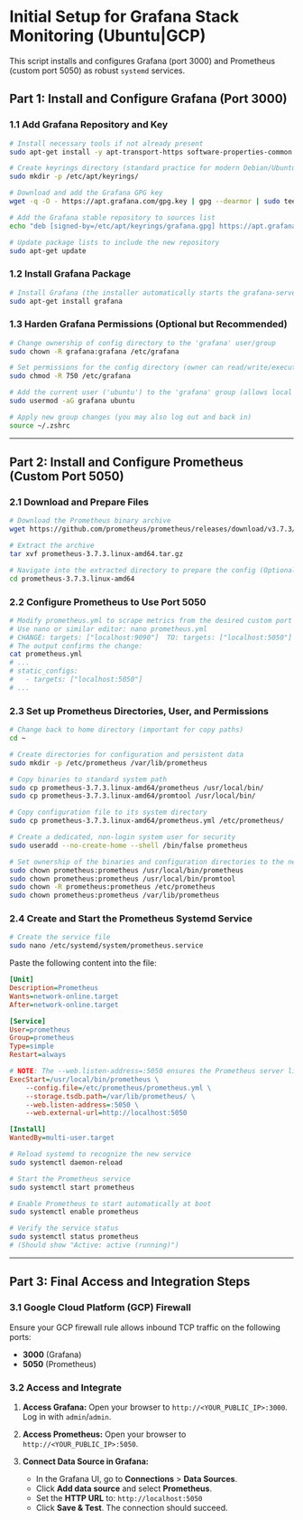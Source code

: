 # Initial Setup for Grafana Stack Monitoring (Ubuntu|GCP)

This script installs and configures Grafana (port 3000) and Prometheus (custom port 5050) as robust `systemd` services.

## Part 1: Install and Configure Grafana (Port 3000)

### 1.1 Add Grafana Repository and Key

```bash
# Install necessary tools if not already present
sudo apt-get install -y apt-transport-https software-properties-common wget

# Create keyrings directory (standard practice for modern Debian/Ubuntu)
sudo mkdir -p /etc/apt/keyrings/

# Download and add the Grafana GPG key
wget -q -O - https://apt.grafana.com/gpg.key | gpg --dearmor | sudo tee /etc/apt/keyrings/grafana.gpg > /dev/null

# Add the Grafana stable repository to sources list
echo "deb [signed-by=/etc/apt/keyrings/grafana.gpg] https://apt.grafana.com stable main" | sudo tee -a /etc/apt/sources.list.d/grafana.list

# Update package lists to include the new repository
sudo apt-get update
```

### 1.2 Install Grafana Package

```bash
# Install Grafana (the installer automatically starts the grafana-server service)
sudo apt-get install grafana
```

### 1.3 Harden Grafana Permissions (Optional but Recommended)

```bash
# Change ownership of config directory to the 'grafana' user/group
sudo chown -R grafana:grafana /etc/grafana

# Set permissions for the config directory (owner can read/write/execute, group can read/execute)
sudo chmod -R 750 /etc/grafana

# Add the current user ('ubuntu') to the 'grafana' group (allows local user to read logs/config if needed)
sudo usermod -aG grafana ubuntu

# Apply new group changes (you may also log out and back in)
source ~/.zshrc
```

---

## Part 2: Install and Configure Prometheus (Custom Port 5050)

### 2.1 Download and Prepare Files

```bash
# Download the Prometheus binary archive
wget https://github.com/prometheus/prometheus/releases/download/v3.7.3/prometheus-3.7.3.linux-amd64.tar.gz

# Extract the archive
tar xvf prometheus-3.7.3.linux-amd64.tar.gz

# Navigate into the extracted directory to prepare the config (Optional: cd is already in your history)
cd prometheus-3.7.3.linux-amd64
```

### 2.2 Configure Prometheus to Use Port 5050

```bash
# Modify prometheus.yml to scrape metrics from the desired custom port (5050)
# Use nano or similar editor: nano prometheus.yml
# CHANGE: targets: ["localhost:9090"]  TO: targets: ["localhost:5050"]
# The output confirms the change:
cat prometheus.yml
# ...
# static_configs:
#   - targets: ["localhost:5050"] 
# ...
```

### 2.3 Set up Prometheus Directories, User, and Permissions

```bash
# Change back to home directory (important for copy paths)
cd ~

# Create directories for configuration and persistent data
sudo mkdir -p /etc/prometheus /var/lib/prometheus

# Copy binaries to standard system path
sudo cp prometheus-3.7.3.linux-amd64/prometheus /usr/local/bin/
sudo cp prometheus-3.7.3.linux-amd64/promtool /usr/local/bin/

# Copy configuration file to its system directory
sudo cp prometheus-3.7.3.linux-amd64/prometheus.yml /etc/prometheus/ 

# Create a dedicated, non-login system user for security
sudo useradd --no-create-home --shell /bin/false prometheus

# Set ownership of the binaries and configuration directories to the new 'prometheus' user
sudo chown prometheus:prometheus /usr/local/bin/prometheus
sudo chown prometheus:prometheus /usr/local/bin/promtool
sudo chown -R prometheus:prometheus /etc/prometheus
sudo chown prometheus:prometheus /var/lib/prometheus
```

### 2.4 Create and Start the Prometheus Systemd Service

```bash
# Create the service file
sudo nano /etc/systemd/system/prometheus.service
```

Paste the following content into the file:

```ini
[Unit]
Description=Prometheus
Wants=network-online.target
After=network-online.target

[Service]
User=prometheus
Group=prometheus
Type=simple
Restart=always

# NOTE: The --web.listen-address=:5050 ensures the Prometheus server listens on 5050
ExecStart=/usr/local/bin/prometheus \
    --config.file=/etc/prometheus/prometheus.yml \
    --storage.tsdb.path=/var/lib/prometheus/ \
    --web.listen-address=:5050 \
    --web.external-url=http://localhost:5050

[Install]
WantedBy=multi-user.target
```

```bash
# Reload systemd to recognize the new service
sudo systemctl daemon-reload

# Start the Prometheus service
sudo systemctl start prometheus

# Enable Prometheus to start automatically at boot
sudo systemctl enable prometheus

# Verify the service status
sudo systemctl status prometheus
# (Should show "Active: active (running)")
```

---

## Part 3: Final Access and Integration Steps

### 3.1 Google Cloud Platform (GCP) Firewall

Ensure your GCP firewall rule allows inbound TCP traffic on the following ports:
*   **3000** (Grafana)
*   **5050** (Prometheus)

### 3.2 Access and Integrate

1.  **Access Grafana:** Open your browser to `http://<YOUR_PUBLIC_IP>:3000`. Log in with `admin`/`admin`.
2.  **Access Prometheus:** Open your browser to `http://<YOUR_PUBLIC_IP>:5050`.

3.  **Connect Data Source in Grafana:**
    *   In the Grafana UI, go to **Connections** > **Data Sources**.
    *   Click **Add data source** and select **Prometheus**.
    *   Set the **HTTP URL** to: `http://localhost:5050`
    *   Click **Save & Test**. The connection should succeed.
